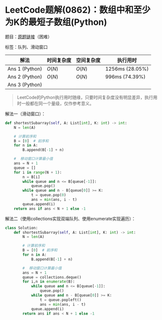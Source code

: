 # LeetCode题解(0862)：数组中和至少为K的最短子数组(Python)

题目：[原题链接](https://leetcode-cn.com/problems/shortest-subarray-with-sum-at-least-k/)（困难）

标签：队列、滑动窗口

| 解法           | 时间复杂度 | 空间复杂度 | 执行用时        |
| -------------- | ---------- | ---------- | --------------- |
| Ans 1 (Python) | $O(N)$     | $O(N)$     | 1256ms (28.05%) |
| Ans 2 (Python) | $O(N)$     | $O(N)$     | 996ms (74.39%)  |
| Ans 3 (Python) |            |            |                 |

>  LeetCode的Python执行用时随缘，只要时间复杂度没有明显差异，执行用时一般都在同一个量级，仅作参考意义。

解法一（滑动窗口）：

```Python
def shortestSubarray(self, A: List[int], K: int) -> int:
    N = len(A)

    # 计算前序和
    B = [0]  # 前序和
    for n in A:
        B.append(B[-1] + n)

    #  移动窗口计算最小值
    ans = N + 1
    queue = []
    for i in range(N + 1):
        n = B[i]
        while queue and n <= B[queue[-1]]:
            queue.pop()
        while queue and n - B[queue[0]] >= K:
            t = queue.pop(0)
            ans = min(ans, i - t)
        queue.append(i)
    return ans if ans < N + 1 else -1
```

解法二（使用collections实现双端队列、使用enumerate实现遍历）：

```python
class Solution:
    def shortestSubarray(self, A: List[int], K: int) -> int:
        N = len(A)

        # 计算前序和
        B = [0]  # 前序和
        for n in A:
            B.append(B[-1] + n)

        #  移动窗口计算最小值
        ans = N + 1
        queue = collections.deque()
        for i,n in enumerate(B):
            while queue and n <= B[queue[-1]]:
                queue.pop()
            while queue and n - B[queue[0]] >= K:
                t = queue.popleft()
                ans = min(ans, i - t)
            queue.append(i)
        return ans if ans < N + 1 else -1
```